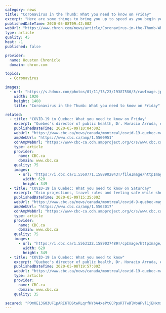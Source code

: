 ```yaml
---
category: news
title: "Coronavirus in the Thumb: What you need to know on Friday"
excerpt: "Here are some things to bring you up to speed as you begin your Friday: Upper Thumb cases still on the rise Cases in the Thumb continued upward Thursday, as state numbers showed 11 additional confirmed coronavirus cases."
publishedDateTime: 2020-05-08T09:42:00Z
webUrl: "https://www.chron.com/news/article/Coronavirus-in-the-Thumb-What-you-need-to-know-15255539.php"
type: article
quality: 45
heat: -1
published: false

provider:
  name: Houston Chronicle
  domain: chron.com

topics:
  - Coronavirus

images:
  - url: "https://s.hdnux.com/photos/01/11/75/23/19387586/3/rawImage.jpg"
    width: 1920
    height: 1460
    title: "Coronavirus in the Thumb: What you need to know on Friday"

related:
  - title: "COVID-19 in Quebec: What you need to know on Friday"
    excerpt: "Quebec's director of public health, Dr. Horacio Arruda, offered more details on the province's testing for COVID-19, which has faced criticism from experts as the province opens up."
    publishedDateTime: 2020-05-09T10:04:00Z
    webUrl: "https://www.cbc.ca/news/canada/montreal/covid-19-quebec-may-8-1.5560951"
    ampWebUrl: "https://www.cbc.ca/amp/1.5560951"
    cdnAmpWebUrl: "https://www-cbc-ca.cdn.ampproject.org/c/s/www.cbc.ca/amp/1.5560951"
    type: article
    provider:
      name: CBC.ca
      domain: www.cbc.ca
    quality: 75
    images:
      - url: "https://i.cbc.ca/1.5560771.1588902843!/fileImage/httpImage/image.jpg_gen/derivatives/16x9_620/mask.jpg"
        width: 620
        height: 349
  - title: "COVID-19 in Quebec: What you need to know on Saturday"
    excerpt: "Grim projections, travel rules and feeling safe while shopping at your local market — here's what's going on today."
    publishedDateTime: 2020-05-09T15:25:00Z
    webUrl: "https://www.cbc.ca/news/canada/montreal/covid-9-quebec-may-9-1.5563017"
    ampWebUrl: "https://www.cbc.ca/amp/1.5563017"
    cdnAmpWebUrl: "https://www-cbc-ca.cdn.ampproject.org/c/s/www.cbc.ca/amp/1.5563017"
    type: article
    provider:
      name: CBC.ca
      domain: www.cbc.ca
    quality: 75
    images:
      - url: "https://i.cbc.ca/1.5563122.1589037489!/cpImage/httpImage/image.jpg_gen/derivatives/16x9_620/covid-que-20200508.jpg"
        width: 620
        height: 349
  - title: "COVID-19 in Quebec: What you need to know"
    excerpt: "Quebec's director of public health, Dr. Horacio Arruda, offered more details on the province's testing for COVID-19, which has faced criticism from experts as the province opens up."
    publishedDateTime: 2020-05-08T19:57:00Z
    webUrl: "https://www.cbc.ca/news/canada/montreal/covid-19-quebec-may-8-1.5560951"
    type: article
    provider:
      name: CBC.ca
      domain: www.cbc.ca
    quality: 35

secured: "POmOE13G03UF1pARIKTDStwRLqrfHYbA4xePtGCPpsRTTwDlWoWFvl1jEHxmsEUeKlVD4yTPm20p4GbhYXbuZXKT/7bJYYMdJT4NWDBz1EAHXvkx/bNvqq+y/IRbTbZmYns9MwEvQZ1F9Unp04lLJeVLabfCx2LZ4/YJhnAjWOIlX17pDNimmChPCXWrLtoHVnza9pJ2wKuee6L6QJFv3HQok703e4YRuxcClk3wxrMWU27Zfl9xSJf4E4h1EjkN5VskCEaokv44x18dkQvwmmJcFI63kr17sZo2cGyFgNT0TD0WzNlaAEDGUCpBpGhy;YtsVm0mpPArHz9KuK60kCA=="
---
```


